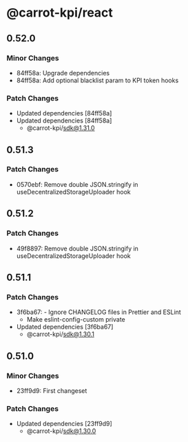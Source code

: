 # @carrot-kpi/react

## 0.52.0

### Minor Changes

-   84ff58a: Upgrade dependencies
-   84ff58a: Add optional blacklist param to KPI token hooks

### Patch Changes

-   Updated dependencies [84ff58a]
-   Updated dependencies [84ff58a]
    -   @carrot-kpi/sdk@1.31.0

## 0.51.3

### Patch Changes

-   0570ebf: Remove double JSON.stringify in useDecentralizedStorageUploader
    hook

## 0.51.2

### Patch Changes

-   49f8897: Remove double JSON.stringify in useDecentralizedStorageUploader
    hook

## 0.51.1

### Patch Changes

-   3f6ba67: - Ignore CHANGELOG files in Prettier and ESLint
    -   Make eslint-config-custom private
-   Updated dependencies [3f6ba67]
    -   @carrot-kpi/sdk@1.30.1

## 0.51.0

### Minor Changes

-   23ff9d9: First changeset

### Patch Changes

-   Updated dependencies [23ff9d9]
    -   @carrot-kpi/sdk@1.30.0
